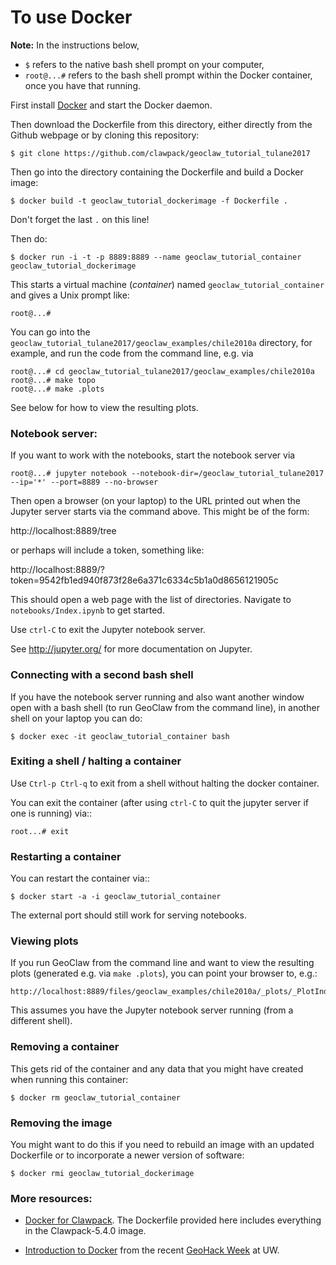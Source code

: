 
# To use Docker

**Note:** In the instructions below, 
 - `$` refers to the native bash shell prompt on your computer, 
 - `root@...#` refers to the bash shell prompt within the Docker container, once you have that running.
 
First install [Docker](https://www.docker.com/) and start the Docker daemon.

Then download the Dockerfile from this directory, either directly from the Github webpage or by cloning this repository:

    $ git clone https://github.com/clawpack/geoclaw_tutorial_tulane2017
    
Then go into the directory containing the Dockerfile and build a Docker image:

    $ docker build -t geoclaw_tutorial_dockerimage -f Dockerfile .

Don't forget the last `.` on this line!

Then do:

    $ docker run -i -t -p 8889:8889 --name geoclaw_tutorial_container geoclaw_tutorial_dockerimage

This starts a virtual machine (*container*) named `geoclaw_tutorial_container` and gives a Unix prompt like: 

    root@...# 

You can go into the `geoclaw_tutorial_tulane2017/geoclaw_examples/chile2010a` directory, for example, and run the
code from the command line, e.g. via

    root@...# cd geoclaw_tutorial_tulane2017/geoclaw_examples/chile2010a
    root@...# make topo
    root@...# make .plots
    
See below for how to view the resulting plots.

### Notebook server:

If you want to work with the notebooks, start the notebook server via

    root@...# jupyter notebook --notebook-dir=/geoclaw_tutorial_tulane2017 --ip='*' --port=8889 --no-browser

Then open a browser (on your laptop) to the URL printed out when the Jupyter server starts via the command above.  This might be of the form:

  http://localhost:8889/tree
  
or perhaps will include a token, something like:

  http://localhost:8889/?token=9542fb1ed940f873f28e6a371c6334c5b1a0d8656121905c
  
This should open a web page with the list of directories.  Navigate to `notebooks/Index.ipynb` to get started.

Use `ctrl-C` to exit the Jupyter notebook server.

See http://jupyter.org/ for more documentation on Jupyter.

### Connecting with a second bash shell

If you have the notebook server running and also want another window open with a bash shell (to run GeoClaw from the command line), in another shell on your laptop you can do:

    $ docker exec -it geoclaw_tutorial_container bash
    
### Exiting a shell / halting a container

Use `Ctrl-p Ctrl-q` to exit from a shell without halting the docker container.

You can exit the container (after using `ctrl-C` to quit the jupyter server if
one is running) via::

    root...# exit

### Restarting a container

You can restart the container via::

    $ docker start -a -i geoclaw_tutorial_container

The external port should still work for serving notebooks.

### Viewing plots

If you run GeoClaw from the command line and want to view the resulting plots (generated e.g. via `make .plots`),  you can point your browser to, e.g.:

    http://localhost:8889/files/geoclaw_examples/chile2010a/_plots/_PlotIndex.html
    
This assumes you have the Jupyter notebook server running (from a different shell).


### Removing a container

This gets rid of the container and any data that you might have created when running this container:

    $ docker rm geoclaw_tutorial_container
    
### Removing the image

You might want to do this if you need to rebuild an image with an updated Dockerfile or to incorporate a newer version of software:

    $ docker rmi geoclaw_tutorial_dockerimage
    
    
### More resources:

 - [Docker for Clawpack](http://www.clawpack.org/docker_image.html#docker-image).  The Dockerfile provided here includes everything in the Clawpack-5.4.0 image.
 
 - [Introduction to Docker](https://geohackweek.github.io/Introductory/01-docker-tutorial/) from 
   the recent [GeoHack Week](https://geohackweek.github.io) at UW.
